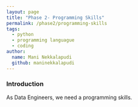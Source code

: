 ```yaml
---
layout: page
title: "Phase 2- Programming Skills"
permalink: /phase2/programming-skills
tags: 
  - python
  - programming languague
  - coding
author:
  name: Mani Nekkalapudi
  github: maninekkalapudi
---
```


### Introduction

As Data Engineers, we need a programming skills.